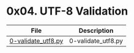 # 0x04. UTF-8 Validation

| File      | Description |
| ----------- | ----------- |
| [0-validate_utf8.py](./0-validate_utf8.py) | 0-validate_utf8.py |
